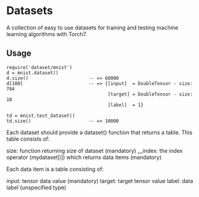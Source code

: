 # Datasets

A collection of easy to use datasets for training and testing machine learning
algorithms with Torch7.


## Usage

    require('dataset/mnist')
    d = mnist.dataset()
    d.size()                      -- => 60000
    d[100]                        -- => {[input]  = DoubleTensor - size: 784
                                         [target] = DoubleTensor - size: 10
                                         [label]  = 1}

    td = mnist.test_dataset()
    td.size()                     -- => 10000

Each dataset should provide a dataset() function that returns a table.  This
table consists of:

  size:       function returning size of dataset (mandatory)
  __index:    the index operator (mydataset[i]) which returns data items (mandatory)

Each data item is a table consisting of:

  input:     tensor data value (mandatory)
  target:    target tensor value
  label:     data label (unspecified type)
